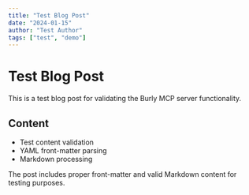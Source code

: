 ```yaml
---
title: "Test Blog Post"
date: "2024-01-15"
author: "Test Author"
tags: ["test", "demo"]
---
```


# Test Blog Post

This is a test blog post for validating the Burly MCP server functionality.

## Content

- Test content validation
- YAML front-matter parsing
- Markdown processing

The post includes proper front-matter and valid Markdown content for testing purposes.
